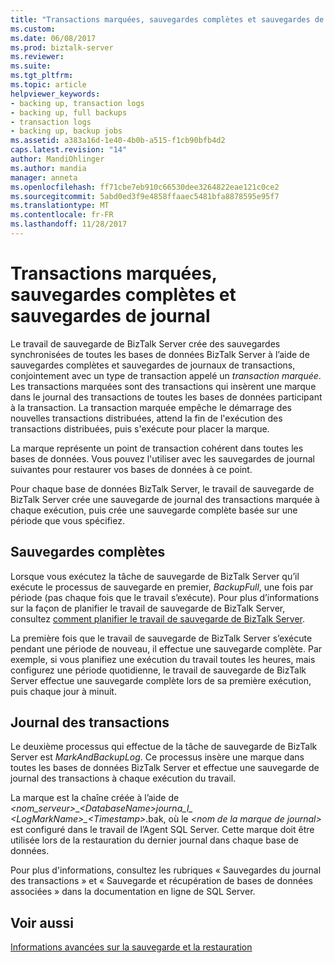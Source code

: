 ```yaml
---
title: "Transactions marquées, sauvegardes complètes et sauvegardes de journaux | Documents Microsoft"
ms.custom: 
ms.date: 06/08/2017
ms.prod: biztalk-server
ms.reviewer: 
ms.suite: 
ms.tgt_pltfrm: 
ms.topic: article
helpviewer_keywords:
- backing up, transaction logs
- backing up, full backups
- transaction logs
- backing up, backup jobs
ms.assetid: a383a16d-1e40-4b0b-a515-f1cb90bfb4d2
caps.latest.revision: "14"
author: MandiOhlinger
ms.author: mandia
manager: anneta
ms.openlocfilehash: ff71cbe7eb910c66530dee3264822eae121c0ce2
ms.sourcegitcommit: 5abd0ed3f9e4858ffaaec5481bfa8878595e95f7
ms.translationtype: MT
ms.contentlocale: fr-FR
ms.lasthandoff: 11/28/2017
---
```

# <a name="marked-transactions-full-backups-and-log-backups"></a>Transactions marquées, sauvegardes complètes et sauvegardes de journal
Le travail de sauvegarde de BizTalk Server crée des sauvegardes synchronisées de toutes les bases de données BizTalk Server à l’aide de sauvegardes complètes et sauvegardes de journaux de transactions, conjointement avec un type de transaction appelé un *transaction marquée*. Les transactions marquées sont des transactions qui insèrent une marque dans le journal des transactions de toutes les bases de données participant à la transaction. La transaction marquée empêche le démarrage des nouvelles transactions distribuées, attend la fin de l'exécution des transactions distribuées, puis s'exécute pour placer la marque.  
  
 La marque représente un point de transaction cohérent dans toutes les bases de données. Vous pouvez l'utiliser avec les sauvegardes de journal suivantes pour restaurer vos bases de données à ce point.  
  
 Pour chaque base de données BizTalk Server, le travail de sauvegarde de BizTalk Server crée une sauvegarde de journal des transactions marquée à chaque exécution, puis crée une sauvegarde complète basée sur une période que vous spécifiez.  
  
## <a name="full-backups"></a>Sauvegardes complètes  
 Lorsque vous exécutez la tâche de sauvegarde de BizTalk Server qu’il exécute le processus de sauvegarde en premier, *BackupFull*, une fois par période (pas chaque fois que le travail s’exécute). Pour plus d’informations sur la façon de planifier le travail de sauvegarde de BizTalk Server, consultez [comment planifier le travail de sauvegarde de BizTalk Server](../core/how-to-schedule-the-backup-biztalk-server-job.md).  
  
 La première fois que le travail de sauvegarde de BizTalk Server s’exécute pendant une période de nouveau, il effectue une sauvegarde complète. Par exemple, si vous planifiez une exécution du travail toutes les heures, mais configurez une période quotidienne, le travail de sauvegarde de BizTalk Server effectue une sauvegarde complète lors de sa première exécution, puis chaque jour à minuit.  
  
## <a name="transaction-log-backups"></a>Journal des transactions  
 Le deuxième processus qui effectue de la tâche de sauvegarde de BizTalk Server est *MarkAndBackupLog*. Ce processus insère une marque dans toutes les bases de données BizTalk Server et effectue une sauvegarde de journal des transactions à chaque exécution du travail.  
  
 La marque est la chaîne créée à l’aide de  *\<nom_serveur\>*_*\<DatabaseName\>*journa_l\_  *\<LogMarkName\>*\_*\<Timestamp\>*.bak, où le  *\<nom de la marque de journal\>*  est configuré dans le travail de l’Agent SQL Server. Cette marque doit être utilisée lors de la restauration du dernier journal dans chaque base de données.  
  
 Pour plus d'informations, consultez les rubriques « Sauvegardes du journal des transactions » et « Sauvegarde et récupération de bases de données associées » dans la documentation en ligne de SQL Server.  
  
## <a name="see-also"></a>Voir aussi  
 [Informations avancées sur la sauvegarde et la restauration](../core/advanced-information-about-backup-and-restore1.md)